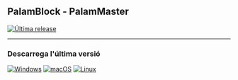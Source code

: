 ## PalamBlock - PalamMaster
[![Última release](https://img.shields.io/github/v/release/aniollidon/palamblock-master?include_prereleases&sort=semver&color=blue)](https://github.com/aniollidon/palamblock-master/releases/latest)

---

### Descarrega l'última versió

[![Windows](https://img.shields.io/badge/Download-Windows-blue?logo=windows)](https://github.com/aniollidon/palamblock-master/releases/latest/)
[![macOS](https://img.shields.io/badge/Download-macOS-lightgrey?logo=apple)](https://github.com/aniollidon/palamblock-master/releases/latest/)
[![Linux](https://img.shields.io/badge/Download-Linux-green?logo=linux)](https://github.com/aniollidon/palamblock-master/releases/latest/)
